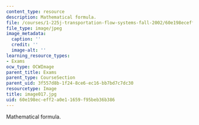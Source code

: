 ```yaml
---
content_type: resource
description: Mathematical formula.
file: /courses/1-225j-transportation-flow-systems-fall-2002/60e198eceff2a0e11659f95beb36b386_image017.jpg
file_type: image/jpeg
image_metadata:
  caption: ''
  credit: ''
  image-alt: ''
learning_resource_types:
- Exams
ocw_type: OCWImage
parent_title: Exams
parent_type: CourseSection
parent_uid: 3f557d8b-1f24-8ce6-ec16-bb7bd7c7dc30
resourcetype: Image
title: image017.jpg
uid: 60e198ec-eff2-a0e1-1659-f95beb36b386
---
```

Mathematical formula.

